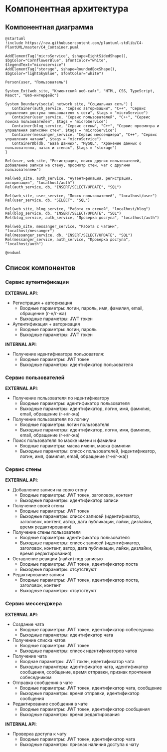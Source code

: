 # Компонентная архитектура

<!-- Состав и взаимосвязи компонентов системы между собой и внешними системами с указанием протоколов, ключевые технологии, используемые для реализации компонентов.
Диаграмма контейнеров C4 и текстовое описание.
-->

## Компонентная диаграмма

```plantuml
@startuml
!include https://raw.githubusercontent.com/plantuml-stdlib/C4-PlantUML/master/C4_Container.puml

AddElementTag("microService", $shape=EightSidedShape(), $bgColor="CornflowerBlue", $fontColor="white", $legendText="microservice")
AddElementTag("storage", $shape=RoundedBoxShape(), $bgColor="lightSkyBlue", $fontColor="white")

Person(user, "Пользователь")

System_Ext(web_site, "Клиентский веб-сайт", "HTML, CSS, TypeScript, React", "Веб-интерфейс")

System_Boundary(social_network_site, "Социальная сеть") {
   Container(auth_service, "Сервис авторизации", "C++", "Сервис управления доступа пользователя к сети", $tags = "microService")
   Container(user_service, "Сервис пользователей", "C++", "Сервис поиска пользователей", $tags = "microService")
   Container(blog_service, "Сервис стены", "C++", "Сервис просмотра и управления записями стен", $tags = "microService")
   Container(messanger_service, "Сервис мессенджера", "C++", "Сервис управления чатами", $tags = "microService")
   ContainerDb(db, "База данных", "MySQL", "Хранение данных о пользователях, чатах и стенах", $tags = "storage")
}

Rel(user, web_site, "Регистрация, поиск других пользователей, добавление записи на стену, просмотр стен, чат с другими пользователями")

Rel(web_site, auth_service, "Аутентификация, регистрация, авторизация", "localhost/auth")
Rel(auth_service, db, "INSERT/SELECT/UPDATE", "SQL")

Rel(web_site, user_service, "Поиск пользователей", "localhost/user")
Rel(user_service, db, "SELECT", "SQL")

Rel(web_site, blog_service, "Работа со стеной", "localhost/blog")
Rel(blog_service, db, "INSERT/SELECT/UPDATE", "SQL")
Rel(blog_service, auth_service, "Проверка доступа", "localhost/auth")

Rel(web_site, messanger_service, "Работа с чатами", "localhost/messanger")
Rel(messanger_service, db, "INSERT/SELECT/UPDATE", "SQL")
Rel(messanger_service, auth_service, "Проверка доступа", "localhost/auth")

@enduml
```

## Список компонентов

### Сервис аутентификации

**EXTERNAL API**:

- Регистрация + авторизация
  - Входные параметры: логин, пароль, имя, фамилия, email, обращение (г-н/г-жа)
  - Выходные параметры: JWT токен
- Аутентификация + авторизация
  - Входные параметры: логин, пароль
  - Выходные параметры: JWT токен

**INTERNAL API**:

- Получение идентификатора пользователя:
  - Входные параметры: JWT токен
  - Выходные параметры: идентификатор пользователя

### Сервис пользователей

**EXTERNAL API**:

- Получение пользователя по идентификатору
  - Входные параметры: идентификатор пользователя
  - Выходные параметры: идентификатор, логин, имя, фамилия, email, обращение (г-н/г-жа)
- Получение пользователя по логину
  - Входные параметры: логин пользователя
  - Выходные параметры: идентификатор, логин, имя, фамилия, email, обращение (г-н/г-жа)
- Поиск пользователя по маске имени и фамилии
  - Входные параметры: маска имени, маска фамилии
  - Выходные параметры: список пользователей, (идентификатор, логин, имя, фамилия, email, обращение (г-н/г-жа))

### Сервис стены

**EXTERNAL API**:

- Добавление записи на свою стену
  - Входные параметры: JWT токен, заголовок, контент
  - Выходные параметры: идентификатор записи
- Получение своей стены
  - Входные параметры: JWT токен
  - Выходные параметры: список записей (идентификатор, заголовок, контент, автор, дата публикации, лайки, дизлайки, время редактирования)
- Получение стены пользователя
  - Входные параметры: идентификатор пользователя
  - Выходные параметры: список записей (идентификатор, заголовок, контент, автор, дата публикации, лайки, дизлайки, время редактирования)
- Оставление реакции (лайки) под записью
  - Входные параметры: JWT токен, идентификатор поста
  - Выходные параметры: отсутствуют
- Редактирование записи
  - Входные параметры: JWT токен, идентификатор поста, заголовок, контент
  - Выходные параметры: отсутствуют

### Сервис мессенджера

**EXTERNAL API**:

- Создание чата
  - Входные параметры: JWT токен, идентификатор собеседника
  - Выходные параметры: идентификатор чата
- Получение списка чатов
  - Входные параметры: JWT токен
  - Выходные параметры: список идентификаторов чатов
- Получение чата
  - Входнае параметры: JWT токен, идентификатор чата
  - Выходные парамтеры: идентификатор чата, идентификатор сообщения, сообщение, время отправки, признак прочтения собеседником
- Отправка сообщения в чате
  - Входные параметры: JWT токен, идентификатор чата, сообщение
  - Выходные параметры: время отправки, идентификатор сообщения
- Редактирование сообщения в чате
  - Входные параметры: JWT токен, идентификатор сообщения
  - Выходные параметры: время редактирования

**INTERNAL API**:

- Проверка доступа к чату
  - Входные параметры: JWT токен, идентификатор чата
  - Выходные параметры: признак наличия доступа к чату
